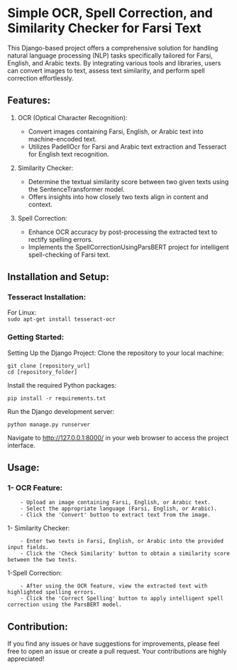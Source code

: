 # Simple OCR, Spell Correction, and Similarity Checker for Farsi Text
This Django-based project offers a comprehensive solution for handling natural language processing (NLP) tasks specifically tailored for Farsi, English, and Arabic texts. By integrating various tools and libraries, users can convert images to text, assess text similarity, and perform spell correction effortlessly.

## Features:
1. OCR (Optical Character Recognition):

    - Convert images containing Farsi, English, or Arabic text into machine-encoded text.
    - Utilizes PadellOcr for Farsi and Arabic text extraction and Tesseract for English text recognition.
1. Similarity Checker:

    - Determine the textual similarity score between two given texts using the SentenceTransformer model.
    - Offers insights into how closely two texts align in content and context.
1. Spell Correction:

    - Enhance OCR accuracy by post-processing the extracted text to rectify spelling errors.
    - Implements the SpellCorrectionUsingParsBERT project for intelligent spell-checking of Farsi text.
## Installation and Setup:
### Tesseract Installation:
For Linux:\
```sudo apt-get install tesseract-ocr```

### Getting Started:
Setting Up the Django Project:
Clone the repository to your local machine:
```
git clone [repository_url]
cd [repository_folder]
```
Install the required Python packages:
```
pip install -r requirements.txt
```
Run the Django development server:
```
python manage.py runserver
```
Navigate to http://127.0.0.1:8000/ in your web browser to access the project interface.
## Usage:
### 1- OCR Feature:

        - Upload an image containing Farsi, English, or Arabic text.
        - Select the appropriate language (Farsi, English, or Arabic).
        - Click the 'Convert' button to extract text from the image.
1- Similarity Checker:

        - Enter two texts in Farsi, English, or Arabic into the provided input fields.
        - Click the 'Check Similarity' button to obtain a similarity score between the two texts.
1-Spell Correction:

        - After using the OCR feature, view the extracted text with highlighted spelling errors.
        - Click the 'Correct Spelling' button to apply intelligent spell correction using the ParsBERT model.
## Contribution:
If you find any issues or have suggestions for improvements, please feel free to open an issue or create a pull request. Your contributions are highly appreciated!
